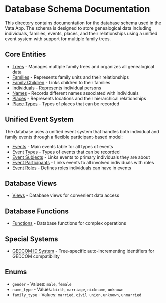 # Database Schema Documentation

This directory contains documentation for the database schema used in the Vata App. The schema is designed to store genealogical data including individuals, families, events, places, and their relationships using a unified event system with support for multiple family trees.

## Core Entities

- [Trees](./trees.md) - Manages multiple family trees and organizes all genealogical data
- [Families](./families.md) - Represents family units and their relationships
- [Family Children](./family-children.md) - Links children to their families
- [Individuals](./individuals.md) - Represents individual persons
- [Names](./names.md) - Records different names associated with individuals
- [Places](./places.md) - Represents locations and their hierarchical relationships
- [Place Types](./place-types.md) - Types of places that can be recorded

## Unified Event System

The database uses a unified event system that handles both individual and family events through a flexible participant-based model:

- [Events](./events.md) - Main events table for all types of events
- [Event Types](./event-types.md) - Types of events that can be recorded
- [Event Subjects](./event-subjects.md) - Links events to primary individuals they are about
- [Event Participants](./event-participants.md) - Links events to all involved individuals with roles
- [Event Roles](./event-roles.md) - Defines roles individuals can have in events

## Database Views

- [Views](./views.md) - Database views for convenient data access

## Database Functions

- [Functions](./functions.md) - Database functions for complex operations

## Special Systems

- [GEDCOM ID System](./gedcom-id-system.md) - Tree-specific auto-incrementing identifiers for GEDCOM compatibility

## Enums

- `gender` - Values: `male`, `female`
- `name_type` - Values: `birth`, `marriage`, `nickname`, `unknown`
- `family_type` - Values: `married`, `civil union`, `unknown`, `unmarried`
